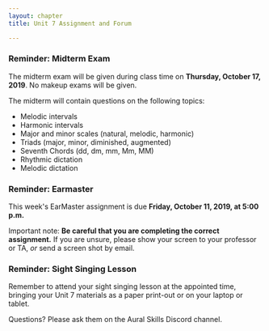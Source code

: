 ```yaml
---
layout: chapter
title: Unit 7 Assignment and Forum

---
```


### Reminder: Midterm Exam

The midterm exam will be given during class time on **Thursday, October 17, 2019**. No makeup exams will be given.

The midterm will contain questions on the following topics:

- Melodic intervals
- Harmonic intervals
- Major and minor scales (natural, melodic, harmonic)
- Triads (major, minor, diminished, augmented)
- Seventh Chords (dd, dm, mm, Mm, MM)
- Rhythmic dictation
- Melodic dictation

### Reminder: Earmaster 

This week's EarMaster assignment is due **Friday, October 11, 2019, at 5:00 p.m.**

Important note: **Be careful that you are completing the correct assignment.** If you are unsure, please show your screen to your professor or TA, *or* send a screen shot by email. 

### Reminder: Sight Singing Lesson 

Remember to attend your sight singing lesson at the appointed time, bringing your Unit 7 materials as a paper print-out or on your laptop or tablet. 

Questions? Please ask them on the Aural Skills Discord channel.